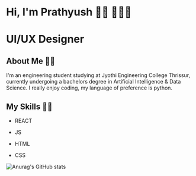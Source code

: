 # Hi, I'm Prathyush 👋🏼 🧑🏽‍💻



# UI/UX Designer 

## About Me ✍🏼

I'm an engineering student studying at Jyothi Engineering College Thrissur, currently undergoing a bachelors degree in Artificial Intelligence & Data Science. I really enjoy coding, my language of preference is python.

## My Skills 🥷🏼

- REACT 

- JS

- HTML

- CSS





![Anurag's GitHub stats](https://github-readme-stats.vercel.app/api?username=probablynotnmp&theme=github_dark&show_icons=true)
